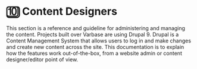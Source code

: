 # 🔟 Content Designers

This section is a reference and guideline for administering and managing the content. Projects built over Varbase are using Drupal 9. Drupal is a Content Management System that allows users to log in and make changes and create new content across the site. This documentation is to explain how the features work out-of-the-box, from a website admin or content designer/editor point of view.
